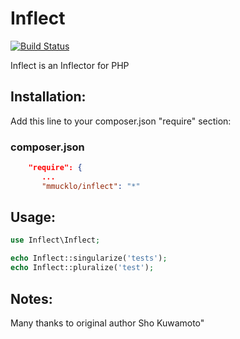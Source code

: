 Inflect
=======
[![Build Status](https://travis-ci.org/mmucklo/inflections.svg?branch=master)](https://travis-ci.org/mmucklo/inflections)


Inflect is an Inflector for PHP

Installation:
-------------
Add this line to your composer.json "require" section:

### composer.json
```json
    "require": {
       ...
       "mmucklo/inflect": "*"
```

Usage:
------

```php
use Inflect\Inflect;

echo Inflect::singularize('tests');
echo Inflect::pluralize('test');
```

Notes:
------

Many thanks to original author Sho Kuwamoto"
